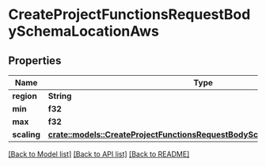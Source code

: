 # CreateProjectFunctionsRequestBodySchemaLocationAws

## Properties

Name | Type | Description | Notes
------------ | ------------- | ------------- | -------------
**region** | **String** |  | 
**min** | **f32** |  | 
**max** | **f32** |  | 
**scaling** | [**crate::models::CreateProjectFunctionsRequestBodySchemaLocationAwsScaling**](CreateProjectFunctionsRequestBodySchema_location_aws_scaling.md) |  | 

[[Back to Model list]](../README.md#documentation-for-models) [[Back to API list]](../README.md#documentation-for-api-endpoints) [[Back to README]](../README.md)


